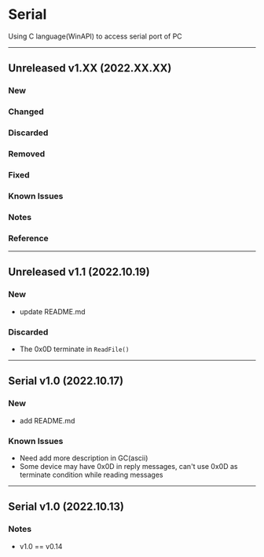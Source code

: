 # Serial

Using C language(WinAPI) to access serial port of PC

---------------------------------------------------------------
## Unreleased v1.XX (2022.XX.XX)
### New
### Changed 
### Discarded
### Removed
### Fixed
### Known Issues
### Notes
### Reference

---------------------------------------------------------------
## Unreleased v1.1 (2022.10.19)
### New
- update README.md
### Discarded
- The 0x0D terminate in `ReadFile()`
---------------------------------------------------------------
## Serial v1.0 (2022.10.17)
### New
- add README.md
### Known Issues
- Need add more description in GC(ascii)
- Some device may have 0x0D in reply messages, can't use 0x0D as terminate condition while reading messages
---------------------------------------------------------------
## Serial v1.0 (2022.10.13)
### Notes
- v1.0 == v0.14

